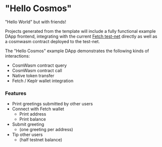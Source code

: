 # "Hello Cosmos"

"Hello World" but with friends!

Projects generated from the template will include a fully functional example DApp frontend, integrating with the current [Fetch test-net](https://docs.fetch.ai/ledger_v2/networks/#test-nets) directly as well as a cosmwasm contract deployed to the test-net.

The "Hello Cosmos" example DApp demonstrates the following kinds of interactions:

- CosmWasm contract query
- CosmWasm contract call
- Native token transfer
- Fetch / Keplr wallet integration

### Features

- Print greetings submitted by other users
- Connect with Fetch wallet
    - Print address
    - Print balance
- Submit greeting
    - (one greeting per address)
- Tip other users
    - (half testnet balance)







